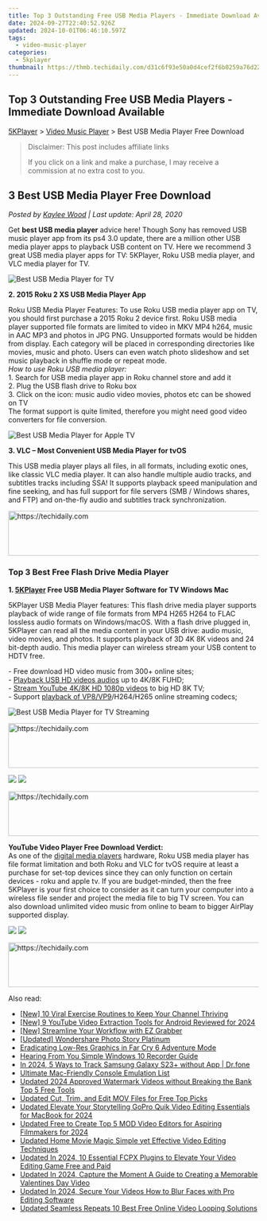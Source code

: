 ```yaml
---
title: Top 3 Outstanding Free USB Media Players - Immediate Download Available
date: 2024-09-27T22:40:52.926Z
updated: 2024-10-01T06:46:10.597Z
tags:
  - video-music-player
categories:
  - 5kplayer
thumbnail: https://thmb.techidaily.com/d31c6f93e50a0d4cef2f6b0259a76d22bb0769d4863c158949ea074f5d08572b.jpg
---
```


## Top 3 Outstanding Free USB Media Players - Immediate Download Available

[5KPlayer](https://tools.techidaily.com/5kplayer/products/) \> [Video Music Player](https://tools.techidaily.com/5kplayer/video-music-player/) \> Best USB Media Player Free Download

>  Disclaimer: This post includes affiliate links
>
>  If you click on a link and make a purchase, I may receive a commission at no extra cost to you.
>

## 3 Best USB Media Player Free Download

 _Posted by [Kaylee Wood](https://www.quora.com/profile/Amanda-Hu-21) | Last update: April 28, 2020_

Get **best USB media player** advice here! Though Sony has removed USB music player app from its ps4 3.0 update, there are a million other USB media player apps to playback USB content on TV. Here we recommend 3 great USB media player apps for TV: 5KPlayer, Roku USB media player, and VLC media player for TV.

![Best USB Media Player for TV](https://www.5kplayer.com/video-music-player/img/roku2xs-player.jpg) 

**2\. 2015 Roku 2 XS USB Media Player App** 

Roku USB Media Player Features: To use Roku USB media player app on TV, you should first purchase a 2015 Roku 2 device first. Roku USB media player supported file formats are limited to video in MKV MP4 h264, music in AAC MP3 and photos in JPG PNG. Unsupported formats would be hidden from display. Each category will be placed in corresponding directories like movies, music and photo. Users can even watch photo slideshow and set music playback in shuffle mode or repeat mode.  
_How to use Roku USB media player:_  
 1\. Search for USB media player app in Roku channel store and add it  
2\. Plug the USB flash drive to Roku box  
3\. Click on the icon: music audio video movies, photos etc can be showed on TV  
The format support is quite limited, therefore you might need good video converters for file conversion.

![Best USB Media Player for Apple TV](https://www.5kplayer.com/video-music-player/img/vlc-streamer-icon-zjy-0304002.jpg) 

**3\. VLC – Most Convenient USB Media Player for tvOS** 

This USB media player plays all files, in all formats, including exotic ones, like classic VLC media player. It can also handle multiple audio tracks, and subtitles tracks including SSA! It supports playback speed manipulation and fine seeking, and has full support for file servers (SMB / Windows shares, and FTP) and on-the-fly audio and subtitles track synchronization.

<!-- affiliate ads begin -->
<a href="https://aligracehair.sjv.io/c/5597632/2027167/19272" target="_top" id="2027167">
  <img src="//a.impactradius-go.com/display-ad/19272-2027167" border="0" alt="https://techidaily.com" width="728" height="90"/>
</a>
<img height="0" width="0" src="https://aligracehair.sjv.io/i/5597632/2027167/19272" style="position:absolute;visibility:hidden;" border="0" />
<!-- affiliate ads end -->

### Top 3 Best Free Flash Drive Media Player

**1\. [5KPlayer](https://tools.techidaily.com/5kplayer/products/) Free USB Media Player Software for TV Windows Mac**

5KPlayer USB Media Player features: This flash drive media player supports playback of wide range of file formats from MP4 H265 H264 to FLAC lossless audio formats on Windows/macOS. With a flash drive plugged in, 5KPlayer can read all the media content in your USB drive: audio music, video movies, and photos. It supports playback of 3D 4K 8K videos and 24 bit-depth audio. This media player can wireless stream your USB content to HDTV free.

\- Free download HD video music from 300+ online sites;  
\- [Playback USB HD videos audios](https://tools.techidaily.com/5kplayer/video-music-player/) up to 4K/8K FUHD;  
\- [Stream YouTube 4K/8K HD 1080p videos](https://tools.techidaily.com/5kplayer/airplay/) to big HD 8K TV;  
\- Support [playback of VP8/VP9](https://tools.techidaily.com/5kplayer/video-music-player/)/H264/H265 online streaming codecs;

![Best USB Media Player for TV Streaming](https://www.5kplayer.com/video-music-player/img/youtube-0119-01.png) 

<!-- affiliate ads begin -->
<a href="https://aligracehair.sjv.io/c/5597632/1959712/19272" target="_top" id="1959712">
  <img src="//a.impactradius-go.com/display-ad/19272-1959712" border="0" alt="https://techidaily.com" width="728" height="90"/>
</a>
<img height="0" width="0" src="https://aligracehair.sjv.io/i/5597632/1959712/19272" style="position:absolute;visibility:hidden;" border="0" />
<!-- affiliate ads end -->

[![](https://www.5kplayer.com/video-music-player/../button/freedownwhitewin.png)](https://tools.techidaily.com/5kplayer/products/) [![](https://www.5kplayer.com/video-music-player/../button/freedownbackmac.png)](https://tools.techidaily.com/5kplayer/products/) 

<!-- affiliate ads begin -->
<a href="https://ephamedtechinc.pxf.io/c/5597632/2136623/26400" target="_top" id="2136623">
  <img src="//a.impactradius-go.com/display-ad/26400-2136623" border="0" alt="https://techidaily.com" width="728" height="90"/>
</a>
<img height="0" width="0" src="https://ephamedtechinc.pxf.io/i/5597632/2136623/26400" style="position:absolute;visibility:hidden;" border="0" />
<!-- affiliate ads end -->

**YouTube Video Player Free Download Verdict:**  
As one of the [digital media players](https://tools.techidaily.com/5kplayer/video-music-player/) hardware, Roku USB media player has file format limitation and both Roku and VLC for tvOS require at least a purchase for set-top devices since they can only function on certain devices - roku and apple tv. If you are budget-minded, then the free 5KPlayer is your first choice to consider as it can turn your computer into a wireless file sender and project the media file to big TV screen. You can also download unlimited video music from online to beam to bigger AirPlay supported display.

[![](https://www.5kplayer.com/video-music-player/../button/freedownwhitewin.png)](https://tools.techidaily.com/5kplayer/products/) [![](https://www.5kplayer.com/video-music-player/../button/freedownbackmac.png)](https://tools.techidaily.com/5kplayer/products/)

<!-- affiliate ads begin -->
<a href="https://appsumo.8odi.net/c/5597632/2100529/7443" target="_top" id="2100529">
  <img src="//a.impactradius-go.com/display-ad/7443-2100529" border="0" alt="https://techidaily.com" width="728" height="90"/>
</a>
<img height="0" width="0" src="https://appsumo.8odi.net/i/5597632/2100529/7443" style="position:absolute;visibility:hidden;" border="0" />
<!-- affiliate ads end -->

<ins class="adsbygoogle"
     style="display:block"
     data-ad-format="autorelaxed"
     data-ad-client="ca-pub-7571918770474297"
     data-ad-slot="1223367746"></ins>

<ins class="adsbygoogle"
     style="display:block"
     data-ad-client="ca-pub-7571918770474297"
     data-ad-slot="8358498916"
     data-ad-format="auto"
     data-full-width-responsive="true"></ins>

<span class="atpl-alsoreadstyle">Also read:</span>
<div><ul>
<li><a href="https://youtube-data.techidaily.com/0-viral-exercise-routines-to-keep-your-channel-thriving/"><u>[New] 10 Viral Exercise Routines to Keep Your Channel Thriving</u></a></li>
<li><a href="https://youtube-webster.techidaily.com/-youtube-video-extraction-tools-for-android-reviewed-for-2024/"><u>[New] 9 YouTube Video Extraction Tools for Android Reviewed for 2024</u></a></li>
<li><a href="https://desktop-recording.techidaily.com/new-streamline-your-workflow-with-ez-grabber/"><u>[New] Streamline Your Workflow with EZ Grabber</u></a></li>
<li><a href="https://fox-blue.techidaily.com/updated-wondershare-photo-story-platinum/"><u>[Updated] Wondershare Photo Story Platinum</u></a></li>
<li><a href="https://network-issues.techidaily.com/eradicating-low-res-graphics-in-far-cry-6-adventure-mode/"><u>Eradicating Low-Res Graphics in Far Cry 6 Adventure Mode</u></a></li>
<li><a href="https://extra-information.techidaily.com/hearing-from-you-simple-windows-10-recorder-guide/"><u>Hearing From You Simple Windows 10 Recorder Guide</u></a></li>
<li><a href="https://android-location-track.techidaily.com/in-2024-5-ways-to-track-samsung-galaxy-s23plus-without-app-drfone-by-drfone-virtual-android/"><u>In 2024, 5 Ways to Track Samsung Galaxy S23+ without App | Dr.fone</u></a></li>
<li><a href="https://games-able.techidaily.com/ultimate-mac-friendly-console-emulation-list/"><u>Ultimate Mac-Friendly Console Emulation List</u></a></li>
<li><a href="https://video-creation-software.techidaily.com/updated-2024-approved-watermark-videos-without-breaking-the-bank-top-5-free-tools/"><u>Updated 2024 Approved Watermark Videos without Breaking the Bank Top 5 Free Tools</u></a></li>
<li><a href="https://video-creation-software.techidaily.com/updated-cut-trim-and-edit-mov-files-for-free-top-picks/"><u>Updated Cut, Trim, and Edit MOV Files for Free Top Picks</u></a></li>
<li><a href="https://video-creation-software.techidaily.com/updated-elevate-your-storytelling-gopro-quik-video-editing-essentials-for-macbook-for-2024/"><u>Updated Elevate Your Storytelling GoPro Quik Video Editing Essentials for MacBook for 2024</u></a></li>
<li><a href="https://video-creation-software.techidaily.com/updated-free-to-create-top-5-mod-video-editors-for-aspiring-filmmakers-for-2024/"><u>Updated Free to Create Top 5 MOD Video Editors for Aspiring Filmmakers for 2024</u></a></li>
<li><a href="https://video-creation-software.techidaily.com/updated-home-movie-magic-simple-yet-effective-video-editing-techniques/"><u>Updated Home Movie Magic Simple yet Effective Video Editing Techniques</u></a></li>
<li><a href="https://video-creation-software.techidaily.com/updated-in-2024-10-essential-fcpx-plugins-to-elevate-your-video-editing-game-free-and-paid/"><u>Updated In 2024, 10 Essential FCPX Plugins to Elevate Your Video Editing Game Free and Paid</u></a></li>
<li><a href="https://video-creation-software.techidaily.com/updated-in-2024-capture-the-moment-a-guide-to-creating-a-memorable-valentines-day-video/"><u>Updated In 2024, Capture the Moment A Guide to Creating a Memorable Valentines Day Video</u></a></li>
<li><a href="https://video-creation-software.techidaily.com/updated-in-2024-secure-your-videos-how-to-blur-faces-with-pro-editing-software/"><u>Updated In 2024, Secure Your Videos How to Blur Faces with Pro Editing Software</u></a></li>
<li><a href="https://smart-video-creator.techidaily.com/updated-seamless-repeats-10-best-free-online-video-looping-solutions/"><u>Updated Seamless Repeats 10 Best Free Online Video Looping Solutions</u></a></li>
</ul></div>


